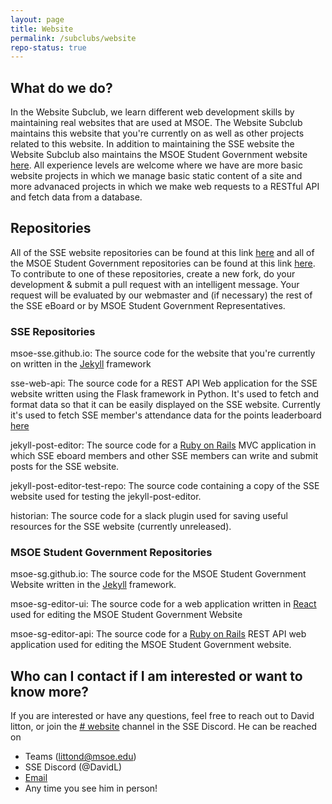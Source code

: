 ```yaml
---
layout: page
title: Website
permalink: /subclubs/website
repo-status: true
---
```


## What do we do?
In the Website Subclub, we learn different web development skills by maintaining real websites that are used at MSOE. The Website Subclub maintains this website that you're currently on as well as other projects related to this website. In addition to maintaining the SSE website the Website Subclub also maintains the MSOE Student Government website [here](https://msoe-sg.com/). All experience levels are welcome where we have are more basic website projects in which we manage basic static content of a site and more advanaced projects in which we make web requests to a RESTful API and fetch data from a database.

## Repositories
All of the SSE website repositories can be found at this link [here](https://github.com/msoe-sse) and all of the MSOE Student Government repositories can be found at this link [here](https://github.com/msoe-sg). To contribute to one of these repositories, create a new fork, do your development & submit a pull request with an intelligent message. Your request will be evaluated by our webmaster and (if necessary) the rest of the SSE eBoard or by MSOE Student Government Representatives. 

### SSE Repositories
msoe-sse.github.io: The source code for the website that you're currently on written in the [Jekyll](https://jekyllrb.com/) framework

sse-web-api: The source code for a REST API Web application for the SSE website written using the Flask framework in Python. It's used to fetch and format data so that it can be easily displayed on the SSE website. Currently it's used to fetch SSE member's attendance data for the points leaderboard [here](/events/points)

jekyll-post-editor: The source code for a [Ruby on Rails](https://rubyonrails.org/) MVC application in which SSE eboard members and other SSE members can write and submit posts for the SSE website.

jekyll-post-editor-test-repo: The source code containing a copy of the SSE website used for testing the jekyll-post-editor.

historian: The source code for a slack plugin used for saving useful resources for the SSE website (currently unreleased).

### MSOE Student Government Repositories
msoe-sg.github.io: The source code for the MSOE Student Government Website written in the [Jekyll](https://jekyllrb.com/) framework.

msoe-sg-editor-ui: The source code for a web application written in [React](https://reactjs.org/) used for editing the MSOE Student Government Website

msoe-sg-editor-api: The source code for a [Ruby on Rails](https://rubyonrails.org/) REST API web application used for editing the MSOE Student Government website.

## Who can I contact if I am interested or want to know more?
If you are interested or have any questions, feel free to reach out to David litton, or join the [# website](https://discord.gg/qr6Mm6d47N) channel in the SSE Discord. He can be reached on
- Teams (littond@msoe.edu)
- SSE Discord (@DavidL)
- [Email](mailto:littond@msoe.edu)
- Any time you see him in person!
